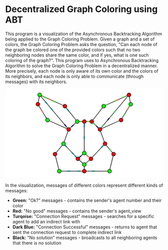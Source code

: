 # Decentralized Graph Coloring using ABT

This program is a visualization of the Asynchronous Backtracking Algorithm being applied to the Graph Coloring Problem. Given a graph and
a set of colors, the Graph Coloring Problem asks the question, "Can each node of the graph be colored one of the provided colors such that
no two neighboring nodes share the same color, and if yes, what is one such coloring of the graph?". This program uses to Asynchronous
Backtracking Algorithm to solve the Graph Coloring Problem in a decentralized manner. More precisely, each node is only aware of its own
color and the colors of its neighbors, and each node is only able to communicate (through messages) with its neighbors.

![alt-text](./ABT%201.png)

In the visualization, messages of different colors represent different kinds of messages:

* **Green:** "Ok?" messages - contains the sender's agent number and their color
* **Red:**   "No good" messages - contains the sender's agent_view
* **Turqoise:** "Connection Request" messages - searches for a specific agent to add an indirect link with
* **Dark Blue:** "Connection Successful" messages - returns to agent that sent the connection request to complete indirect link
* **Black:** "No solution" messages - broadcasts to all neighboring agents that there is no solution
